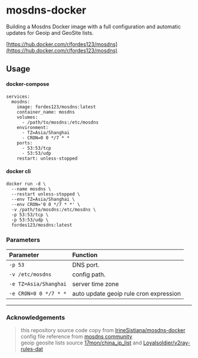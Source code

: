# mosdns-docker

Building a Mosdns Docker image with a full configuration and automatic updates for Geoip and GeoSite lists.

[https://hub.docker.com/r/fordes123/mosdns](https://hub.docker.com/r/fordes123/mosdns)

## Usage

#### docker-compose

```shell
services:
  mosdns:
    image: fordes123/mosdns:latest
    container_name: mosdns
    volumes:
      - /path/to/mosdns:/etc/mosdns
    environment:
      - TZ=Asia/Shanghai
      - CRON=0 0 */7 * *
    ports:
      - 53:53/tcp
      - 53:53/udp
    restart: unless-stopped
```

#### docker cli

```shell
docker run -d \
  --name mosdns \
  --restart unless-stopped \
  --env TZ=Asia/Shanghai \
  --env CRON='0 0 */7 * *' \
  -v /path/to/mosdns:/etc/mosdns \
  -p 53:53/tcp \
  -p 53:53/udp \
  fordes123/mosdns:latest
```

### Parameters

| Parameter	            | Function                               
|:----------------------|:---------------------------------------|
| `-p 53`               | DNS port.                              
| `-v /etc/mosdns`      | config path.                           
| `-e TZ=Asia/Shanghai` | server time zone                       
| `-e CRON=0 0 */7 * *` | auto update geoip rule cron expression 

---

### Acknowledgements

> this repository source code copy from [IrineSistiana/mosdns-docker](https://github.com/IrineSistiana/mosdns-docker)  
> config file reference from [mosdns community](https://github.com/IrineSistiana/mosdns/discussions)  
> geoip geosite lists source [17mon/china_ip_list](https://github.com/17mon/china_ip_list) and [Loyalsoldier/v2ray-rules-dat](https://github.com/Loyalsoldier/v2ray-rules-dat)
